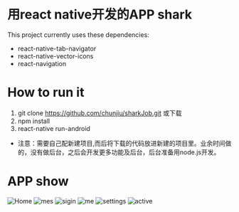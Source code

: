# 用react native开发的APP shark

This project currently uses these dependencies:

* react-native-tab-navigator
* react-native-vector-icons
* react-navigation

# How to run it

1. git clone https://github.com/chunjiu/sharkJob.git  或下载
2. npm install
3. react-native run-android
* 注意：需要自己配新建项目,而后将下载的代码放进新建的项目里。业余时间做的，没有做后台，之后会开发更多功能及后台，后台准备用node.js开发。

# APP show
![Home](https://github.com/chunjiu/shark/raw/master/appShow/1.png)
![mes](https://github.com/chunjiu/shark/raw/master/appShow/2.png)
![sigin](https://github.com/chunjiu/shark/raw/master/appShow/3.png)
![me](https://github.com/chunjiu/shark/raw/master/appShow/4.png)
![settings](https://github.com/chunjiu/shark/raw/master/appShow/5.png)
![active](https://github.com/chunjiu/shark/raw/master/appShow/6.png)

